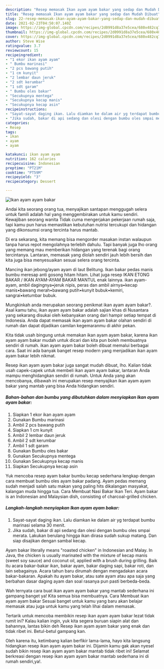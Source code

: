 ```yaml
---
description: "Resep memasak Ikan ayam ayam bakar yang sedap dan Mudah Dibuat"
title: "Resep memasak Ikan ayam ayam bakar yang sedap dan Mudah Dibuat"
slug: 22-resep-memasak-ikan-ayam-ayam-bakar-yang-sedap-dan-mudah-dibuat
date: 2021-02-23T04:50:07.140Z
image: https://img-global.cpcdn.com/recipes/2d0991d8a37e5cea/680x482cq70/ikan-ayam-ayam-bakar-foto-resep-utama.jpg
thumbnail: https://img-global.cpcdn.com/recipes/2d0991d8a37e5cea/680x482cq70/ikan-ayam-ayam-bakar-foto-resep-utama.jpg
cover: https://img-global.cpcdn.com/recipes/2d0991d8a37e5cea/680x482cq70/ikan-ayam-ayam-bakar-foto-resep-utama.jpg
author: Steve Wise
ratingvalue: 3.7
reviewcount: 15
recipeingredient:
- "1 ekor ikan ayam ayam"
- " Bumbu marinasi"
- "2 pcs bawang putih"
- "1 cm kunyit"
- "2 lembar daun jeruk"
- "2 sdt kerumbar"
- "1 sdt garam"
- " Bumbu oles bakar"
- "Secukupnya mentega"
- "Secukupnya kecap manis"
- "Secukupnya kecap asin"
recipeinstructions:
- "Sayat-sayat daging ikan. Lalu diamkan ke dalam air yg terdapat bumbu marinasi selama 30 menit."
- "Jika sudah, bakar di api sedang dan olesi dengan bumbu oles smpai merata. Lakukan berulang hingga ikan dirasa sudah sukup matang. Dan siap disajikan dengan sambal kecap."
categories:
- Resep
tags:
- ikan
- ayam
- ayam

katakunci: ikan ayam ayam 
nutrition: 162 calories
recipecuisine: Indonesian
preptime: "PT21M"
cooktime: "PT59M"
recipeyield: "3"
recipecategory: Dessert

---
```



![Ikan ayam ayam bakar](https://img-global.cpcdn.com/recipes/2d0991d8a37e5cea/680x482cq70/ikan-ayam-ayam-bakar-foto-resep-utama.jpg)

Andai kita seorang orang tua, menyajikan santapan menggugah selera untuk famili adalah hal yang menggembirakan untuk kamu sendiri. Kewajiban seorang  wanita Tidak cuma mengerjakan pekerjaan rumah saja, tapi kamu pun harus memastikan kebutuhan nutrisi tercukupi dan hidangan yang dikonsumsi orang tercinta harus mantab.

Di era  sekarang, kita memang bisa mengorder masakan instan walaupun tanpa harus repot mengolahnya terlebih dahulu. Tapi banyak juga lho orang yang memang mau memberikan hidangan yang terenak bagi orang tercintanya. Lantaran, memasak yang diolah sendiri jauh lebih bersih dan kita juga bisa menyesuaikan sesuai selera orang tercinta. 

Mancing ikan jebong/ayam ayam di laut Belitung. Ikan bakar pedas manis bumbu meresap anti gosong hitam hitam. Lihat juga resep IKAN ETONG BAKAR / IKAN AYAM-AYAM BAKAR MANTUL enak lainnya. ikan ayam-ayam, ambil dagingnya•jeruk nipis, peras dan ambil airnya•kecap manis•bawang merah•bawang putih•kunyit bubuk•kemiri, sangrai•ketumbar bubuk.

Mungkinkah anda merupakan seorang penikmat ikan ayam ayam bakar?. Asal kamu tahu, ikan ayam ayam bakar adalah sajian khas di Nusantara yang sekarang disukai oleh kebanyakan orang dari hampir setiap tempat di Indonesia. Anda dapat memasak ikan ayam ayam bakar olahan sendiri di rumah dan dapat dijadikan camilan kegemaranmu di akhir pekan.

Kita tidak usah bingung untuk memakan ikan ayam ayam bakar, karena ikan ayam ayam bakar mudah untuk dicari dan kita pun boleh membuatnya sendiri di rumah. ikan ayam ayam bakar boleh dibuat memalui berbagai cara. Saat ini ada banyak banget resep modern yang menjadikan ikan ayam ayam bakar lebih nikmat.

Resep ikan ayam ayam bakar juga sangat mudah dibuat, lho. Kalian tidak usah capek-capek untuk membeli ikan ayam ayam bakar, lantaran Anda mampu menghidangkan sendiri di rumah. Untuk Anda yang akan mencobanya, dibawah ini merupakan resep menyajikan ikan ayam ayam bakar yang mantab yang bisa Anda hidangkan sendiri.

<!--inarticleads1-->

##### Bahan-bahan dan bumbu yang dibutuhkan dalam menyiapkan Ikan ayam ayam bakar:

1. Siapkan 1 ekor ikan ayam ayam
1. Gunakan  Bumbu marinasi
1. Ambil 2 pcs bawang putih
1. Siapkan 1 cm kunyit
1. Ambil 2 lembar daun jeruk
1. Ambil 2 sdt kerumbar
1. Ambil 1 sdt garam
1. Gunakan  Bumbu oles bakar
1. Gunakan Secukupnya mentega
1. Gunakan Secukupnya kecap manis
1. Siapkan Secukupnya kecap asin


Yuk mencoba resep ayam bakar bumbu kecap sederhana lengkap dengan cara membuat bumbu oles ayam bakar padang. Ayam pedas memang sudah menjadi salah satu makan yang paling hits dikalangan masyakat, kalangan muda hingga tua. Cara Membuat Nasi Bakar Ikan Teri. Ayam bakar is an Indonesian and Malaysian dish, consisting of charcoal-grilled chicken. 

<!--inarticleads2-->

##### Langkah-langkah menyiapkan Ikan ayam ayam bakar:

1. Sayat-sayat daging ikan. Lalu diamkan ke dalam air yg terdapat bumbu marinasi selama 30 menit.
1. Jika sudah, bakar di api sedang dan olesi dengan bumbu oles smpai merata. Lakukan berulang hingga ikan dirasa sudah sukup matang. Dan siap disajikan dengan sambal kecap.


Ayam bakar literally means &#34;roasted chicken&#34; in Indonesian and Malay. In Java, the chicken is usually marinated with the mixture of kecap manis (sweet soy sauce) and coconut oil, applied with a brush during grilling. Baik itu acara bakar-bakar ikan, bakar ayam, bakar daging sapi, bakar roti, dan lain sebagainya. Acara tahun baru dirumah dengan mengadakan acara bakar-bakaran. Apakah itu ayam bakar, atau sate ayam atau apa saja yang berbahan dasar daging ayam dan soal rasanya pun pasti berbeda-beda. 

Wah ternyata cara buat ikan ayam ayam bakar yang mantab sederhana ini gampang banget ya! Kita semua bisa membuatnya. Cara Membuat ikan ayam ayam bakar Sesuai banget untuk kamu yang baru akan belajar memasak atau juga untuk kamu yang telah lihai dalam memasak.

Tertarik untuk mencoba membikin resep ikan ayam ayam bakar lezat tidak rumit ini? Kalau kalian ingin, yuk kita segera buruan siapin alat dan bahannya, lantas bikin deh Resep ikan ayam ayam bakar yang enak dan tidak ribet ini. Betul-betul gampang kan. 

Oleh karena itu, ketimbang kalian berfikir lama-lama, hayo kita langsung hidangkan resep ikan ayam ayam bakar ini. Dijamin kamu gak akan nyesel sudah bikin resep ikan ayam ayam bakar mantab tidak ribet ini! Selamat berkreasi dengan resep ikan ayam ayam bakar mantab sederhana ini di rumah sendiri,ya!.

